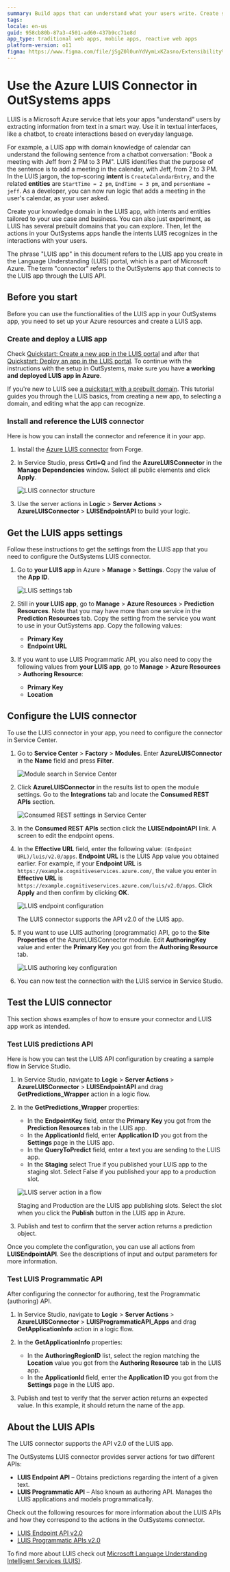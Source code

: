 ```yaml
---
summary: Build apps that can understand what your users write. Create smart conversational features with LUIS, for your use cases, and connect to the app through OutSystems LUIS connector.
tags: 
locale: en-us
guid: 958cb80b-87a3-4501-ad60-437b9cc71e8d
app_type: traditional web apps, mobile apps, reactive web apps
platform-version: o11
figma: https://www.figma.com/file/jSgZ0l0unYdVymLxKZasno/Extensibility%20and%20Integration?node-id=407:103
---
```


# Use the Azure LUIS Connector in OutSystems apps

LUIS is a Microsoft Azure service that lets your apps "understand" users by extracting information from text in a smart way. Use it in textual interfaces, like a chatbot, to create interactions based on everyday language.

For example, a LUIS app with domain knowledge of calendar can understand the following sentence from a chatbot conversation: "Book a meeting with Jeff from 2 PM to 3 PM". LUIS identifies that the purpose of the sentence is to add a meeting in the calendar, with Jeff, from 2 to 3 PM. In the LUIS jargon, the top-scoring **intent** is `CreateCalendarEntry`, and the related **entities** are `StartTime = 2 pm`, `EndTime = 3 pm`, and `personName = jeff`. As a developer, you can now run logic that adds a meeting in the user's calendar, as your user asked.

Create your knowledge domain in the LUIS app, with intents and entities tailored to your use case and business. You can also just experiment, as LUIS has several prebuilt domains that you can explore. Then, let the actions in your OutSystems apps handle the intents LUIS recognizes in the interactions with your users.  


<div class="info" markdown="1">

The phrase "LUIS app" in this document refers to the LUIS app you create in the Language Understanding (LUIS) portal, which is a part of Microsoft Azure. The term "connector" refers to the OutSystems app that connects to the LUIS app through the LUIS API.

</div>


## Before you start

Before you can use the functionalities of the LUIS app in your OutSystems app, you need to set up your Azure resources and create a LUIS app.

### Create and deploy a LUIS app 

Check [Quickstart: Create a new app in the LUIS portal](https://docs.microsoft.com/en-us/azure/cognitive-services/luis/get-started-portal-build-app) and after that [Quickstart: Deploy an app in the LUIS portal](https://docs.microsoft.com/en-us/azure/cognitive-services/luis/get-started-portal-deploy-app). To continue with the instructions with the setup in OutSystems, make sure you have **a working and deployed LUIS app in Azure**.

<div class="info" markdown="1">

If you're new to LUIS see [a quickstart with a prebuilt domain](https://docs.microsoft.com/en-us/azure/cognitive-services/luis/luis-get-started-create-app). This tutorial guides you through the LUIS basics, from creating a new app, to selecting a domain, and editing what the app can recognize.  

</div>

### Install and reference the LUIS connector

Here is how you can install the connector and reference it in your app.

1. Install the [Azure LUIS connector](https://www.outsystems.com/forge/component-overview/5737/azure-luis-connector) from Forge.
2. In Service Studio, press **Crtl+Q** and find the **AzureLUISConnector** in the **Manage Dependencies** window. Select all public elements and click **Apply**. 

    ![LUIS connector structure](images/luis-reference-elements-ss.png?width=600)

3. Use the server actions in **Logic** > **Server Actions** > **AzureLUISConnector** > **LUISEndpointAPI** to build your logic.

## Get the LUIS apps settings 

Follow these instructions to get the settings from the LUIS app that you need to configure the OutSystems LUIS connector. 

1. Go to **your LUIS app** in Azure > **Manage** > **Settings**. Copy the value of the **App ID**. 

    ![LUIS settings tab](images/luis-settings.png?width=600)

1. Still in **your LUIS app**, go to **Manage** > **Azure Resources** > **Prediction Resources**. Note that you may have more than one service in the **Prediction Resources** tab. Copy the setting from the service you want to use in your OutSystems app. Copy the following values:

    * **Primary Key**
    * **Endpoint URL**


1. If you want to use LUIS Programmatic API, you also need to copy the following values from **your LUIS app**, go to **Manage** > **Azure Resources** > **Authoring Resource**:

    * **Primary Key**
    * **Location**

## Configure the LUIS connector

To use the LUIS connector in your app, you need to configure the connector in Service Center.

1. Go to **Service Center** > **Factory** > **Modules**. Enter **AzureLUISConnector** in the **Name** field and press **Filter**.

    ![Module search in Service Center](images/luis-module-search-sc.png?width=600)

1. Click **AzureLUISConnector** in the results list to open the module settings. Go to the **Integrations** tab and locate the **Consumed REST APIs** section.
    
    ![Consumed REST settings in Service Center](images/luis-consumed-rest-sc.png?width=600)

1. In the **Consumed REST APIs** section click the **LUISEndpointAPI** link. A screen to edit the endpoint opens.

1. In the **Effective URL** field, enter the following value: `(Endpoint URL)/luis/v2.0/apps`. **Endpoint URL** is the LUIS App value you obtained earlier. For example, if your **Endpoint URL** is `https://example.cognitiveservices.azure.com/`, the value you enter in **Effective URL** is `https://example.cognitiveservices.azure.com/luis/v2.0/apps`. Click **Apply** and then confirm by clicking **OK**.

    ![LUIS endpoint configuration](images/luis-effective-url-sc.png?width=500)

    <div class="info" markdown="1">

    The LUIS connector supports the API v2.0 of the LUIS app.

    </div>

1. If you want to use LUIS authoring (programmatic) API, go to the **Site Properties** of the AzureLUISConnector module. Edit **AuthoringKey** value and enter the **Primary Key** you got from the **Authoring Resource** tab.

    ![LUIS authoring key configuration](images/luis-authoring-key-sc.png?width=500)

1. You can now test the connection with the LUIS service in Service Studio. 

## Test the LUIS connector

This section shows examples of how to ensure your connector and LUIS app work as intended.

### Test LUIS predictions API 

Here is how you can test the LUIS API configuration by creating a sample flow in Service Studio.

1. In Service Studio, navigate to **Logic** > **Server Actions** > **AzureLUISConnector** > **LUISEndpointAPI** and drag **GetPredictions_Wrapper** action in a logic flow. 

1. In the **GetPredictions_Wrapper** properties:

    * In the **EndpointKey** field, enter the **Primary Key** you got from the **Prediction Resources** tab in the LUIS app.
    * In the **ApplicationId** field, enter **Application ID** you got from the **Settings** page in the LUIS app.
    * In the **QueryToPredict** field, enter a text you are sending to the LUIS app.
    * In the **Staging** select True if you published your LUIS app to the staging slot. Select False if you published your app to a production slot.

    ![LUIS server action in a flow](images/luis-logic-test-example-ss.png?width=400)

    <div class="info" markdown="1">

    Staging and Production are the LUIS app publishing slots. Select the slot when you click the **Publish** button in the LUIS app in Azure.

    </div>

1. Publish and test to confirm that the server action returns a prediction object.

Once you complete the configuration, you can use all actions from **LUISEndpointAPI**. See the descriptions of input and output parameters for more information.

### Test LUIS Programmatic API

After configuring the connector for authoring, test the Programmatic (authoring) API. 

1. In Service Studio, navigate to **Logic** > **Server Actions** > **AzureLUISConnector** > **LUISProgrammaticAPI_Apps** and drag **GetApplicationInfo** action in a logic flow. 

1. In the **GetApplicationInfo** properties:

    * In the **AuthoringRegionID** list, select the region matching the **Location** value you got from the **Authoring Resource** tab in the LUIS app.
    * In the **ApplicationId** field, enter the **Application ID** you got from the **Settings** page in the LUIS app.

1. Publish and test to verify that the server action returns an expected value. In this example, it should return the name of the app. 

## About the LUIS APIs

<div class="info" markdown="1">

The LUIS connector supports the API v2.0 of the LUIS app.

</div>

The OutSystems LUIS connector provides server actions for two different APIs:

* **LUIS Endpoint API** – Obtains predictions regarding the intent of a given text.
* **LUIS Programmatic API** – Also known as authoring API. Manages the LUIS applications and models programmatically.

Check out the following resources for more information about the LUIS APIs and how they correspond to the actions in the OutSystems connector.

* [LUIS Endpoint API v2.0](<https://westus.dev.cognitive.microsoft.com/docs/services/5819c76f40a6350ce09de1ac/operations/5819c77140a63516d81aee78>)
* [LUIS Programmatic APIs v2.0](<https://westus.dev.cognitive.microsoft.com/docs/services/5890b47c39e2bb17b84a55ff/operations/5890b47c39e2bb052c5b9c2f>)

To find more about LUIS check out [Microsoft Language Understanding Intelligent Services (LUIS)](<https://docs.microsoft.com/en-us/azure/cognitive-services/luis/what-is-luis>).